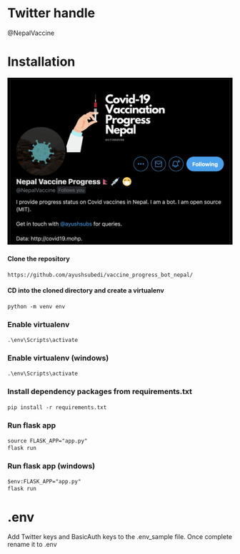 # Twitter handle

@NepalVaccine

# Installation

![](https://github.com/ayushsubedi/vaccine_progress_bot/blob/main/display.png)

#### Clone the repository

```
https://github.com/ayushsubedi/vaccine_progress_bot_nepal/
```


#### CD into the cloned directory and create a virtualenv

```
python -m venv env
```


### Enable virtualenv

```
.\env\Scripts\activate
```


### Enable virtualenv (windows)

```
.\env\Scripts\activate
```

### Install dependency packages from requirements.txt

```
pip install -r requirements.txt
```

### Run flask app
```
source FLASK_APP="app.py"
flask run
```

### Run flask app (windows)
```
$env:FLASK_APP="app.py"
flask run
```

# .env

Add Twitter keys and BasicAuth keys to the .env_sample file. Once complete rename it to .env
